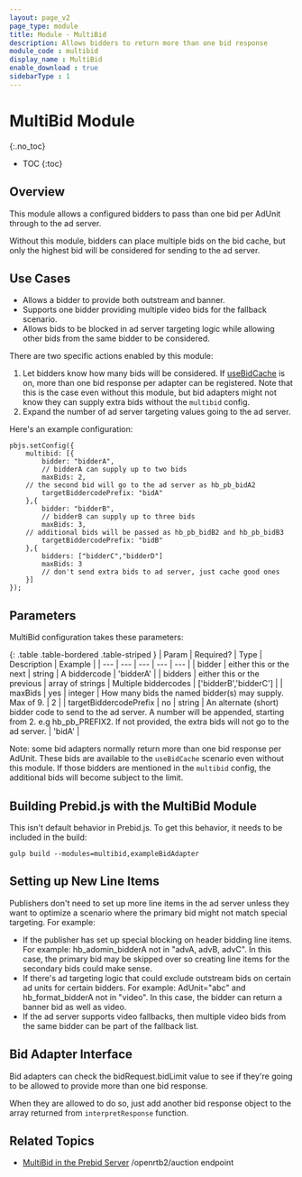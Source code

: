 ```yaml
---
layout: page_v2
page_type: module
title: Module - MultiBid
description: Allows bidders to return more than one bid response
module_code : multibid
display_name : MultiBid
enable_download : true
sidebarType : 1
---
```


# MultiBid Module
{:.no_toc}

* TOC
{:toc}

## Overview

This module allows a configured bidders to pass than one bid per AdUnit 
through to the ad server.

Without this module, bidders can place multiple bids on the bid cache, but only the
highest bid will be considered for sending to the ad server.

## Use Cases

- Allows a bidder to provide both outstream and banner.
- Supports one bidder providing multiple video bids for the fallback scenario.
- Allows bids to be blocked in ad server targeting logic while allowing other bids from the same bidder to be considered.

There are two specific actions enabled by this module:

1) Let bidders know how many bids will be considered. If [useBidCache](https://docs.prebid.org/dev-docs/publisher-api-reference.html#setConfig-Use-Bid-Cache) is on, more than one bid response per adapter can be registered. Note that this is the case even without this module, but bid adapters might not know they can supply extra bids without the `multibid` config.
2) Expand the number of ad server targeting values going to the ad server.

Here's an example configuration:

```
pbjs.setConfig({
    multibid: [{
        bidder: "bidderA",
        // bidderA can supply up to two bids
        maxBids: 2,
	// the second bid will go to the ad server as hb_pb_bidA2
        targetBiddercodePrefix: "bidA"  
    },{
        bidder: "bidderB",
        // bidderB can supply up to three bids
        maxBids: 3,
	// additional bids will be passed as hb_pb_bidB2 and hb_pb_bidB3
        targetBiddercodePrefix: "bidB"
    },{
        bidders: ["bidderC","bidderD"]
        maxBids: 3
        // don't send extra bids to ad server, just cache good ones
    }]
});
```

## Parameters

MultiBid configuration takes these parameters:

{: .table .table-bordered .table-striped }
| Param | Required? | Type | Description | Example |
| --- | --- | --- | --- | --- |
| bidder | either this or the next | string | A biddercode | 'bidderA' |
| bidders | either this or the previous | array of strings | Multiple biddercodes | ['bidderB','bidderC'] |
| maxBids | yes | integer | How many bids the named bidder(s) may supply. Max of 9. | 2 |
| targetBiddercodePrefix | no | string | An alternate (short) bidder code to send to the ad server. A number will be appended, starting from 2. e.g hb_pb_PREFIX2. If not provided, the extra bids will not go to the ad server. | 'bidA' |

Note: some bid adapters normally return more than one bid response per AdUnit. These
bids are available to the `useBidCache` scenario even without this module.
If those bidders are mentioned in the `multibid` config, the additional bids will
become subject to the limit.

## Building Prebid.js with the MultiBid Module

This isn't default behavior in Prebid.js. To get this behavior, it needs to be
included in the build:

```
gulp build --modules=multibid,exampleBidAdapter
```

## Setting up New Line Items

Publishers don't need to set up more line items in the ad server unless they
want to optimize a scenario where the primary bid might not match special targeting. For example:

- If the publisher has set up special blocking on header bidding line items. For example: hb_adomin_bidderA not in "advA, advB, advC". In this case, the primary bid may be skipped over so creating line items for the secondary bids could make sense.
- If there's ad targeting logic that could exclude outstream bids on certain ad units for certain bidders. For example: AdUnit="abc" and hb_format_bidderA not in "video". In this case, the bidder can return a banner bid as well as video.
- If the ad server supports video fallbacks, then multiple video bids from the same bidder can be part of the fallback list.


## Bid Adapter Interface

Bid adapters can check the bidRequest.bidLimit value to see if they're going to
be allowed to provide more than one bid response.

When they are allowed to do so, just add another bid response object to the
array returned from `interpretResponse` function.

## Related Topics

- [MultiBid in the Prebid Server]() /openrtb2/auction endpoint
